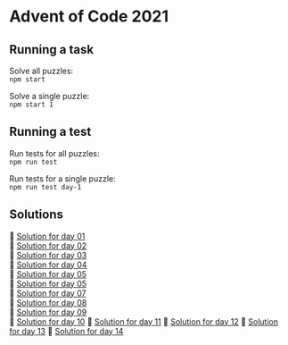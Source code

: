 # Advent of Code 2021

## Running a task

Solve all puzzles:  
`npm start`

Solve a single puzzle:  
`npm start 1`

## Running a test

Run tests for all puzzles:  
`npm run test`

Run tests for a single puzzle:  
`npm run test day-1`

## Solutions

🎄 [Solution for day 01](day-1/index.ts)  
🎄 [Solution for day 02](day-2/index.ts)  
🎄 [Solution for day 03](day-3/index.ts)  
🎄 [Solution for day 04](day-4/index.ts)  
🎄 [Solution for day 05](day-5/index.ts)  
🎄 [Solution for day 05](day-5/index.ts)  
🎄 [Solution for day 07](day-7/index.ts)  
🎄 [Solution for day 08](day-8/index.ts)  
🎄 [Solution for day 09](day-9/index.ts)  
🎄 [Solution for day 10](day-10/index.ts)
🎄 [Solution for day 11](day-11/index.ts)
🎄 [Solution for day 12](day-12/index.ts)
🎄 [Solution for day 13](day-13/index.ts)
🎄 [Solution for day 14](day-14/index.ts)
